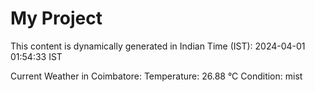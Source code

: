 # My Project

This content is dynamically generated in Indian Time (IST): 2024-04-01 01:54:33 IST


Current Weather in Coimbatore:
Temperature: 26.88 °C
Condition: mist
